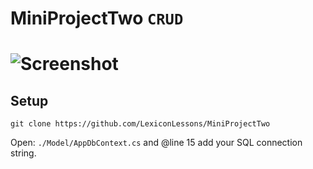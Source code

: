 
# MiniProjectTwo `CRUD`

![Screenshot](https://i.imgur.com/qo4mpiW.gif)
=======



## Setup

```
git clone https://github.com/LexiconLessons/MiniProjectTwo
```
Open: `./Model/AppDbContext.cs` and @line 15 add your SQL connection string.

